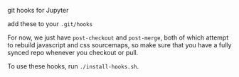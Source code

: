 git hooks for Jupyter

add these to your `.git/hooks`

For now, we just have `post-checkout` and `post-merge`,
both of which attempt to rebuild javascript and css sourcemaps,
so make sure that you have a fully synced repo whenever you checkout or pull.

To use these hooks, run `./install-hooks.sh`.  
